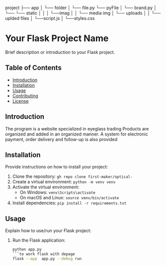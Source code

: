 

project
├── app
│   └── folder
│       └── file.py
└── pyFile
│        └── brand.py
│        └── 
└── static
│    │
│    └──imag
│    │    └── media img 
│    └── uploads
│    │   └── uplded files 
│    └──script.js
│    └──styles.css
    
         



  # Your Flask Project Name

Brief description or introduction to your Flask project.

## Table of Contents

- [Introduction](#introduction)
- [Installation](#installation)
- [Usage](#usage)
- [Contributing](#contributing)
- [License](#license)

## Introduction

The program is a website specialized in eyeglass trading
Products are organized and added in an organized manner. A system for electronic payment, order delivery and follow-up is also provided
## Installation

Provide instructions on how to install your project:

1. Clone the repository: `gh repo clone first-maker/optical-`
2. Create a virtual environment: `python -m venv venv`
3. Activate the virtual environment:
   - On Windows: `venv\Scripts\activate`
   - On macOS and Linux: `source venv/bin/activate`
4. Install dependencies: `pip install -r requirements.txt`

## Usage

Explain how to use/run your Flask project:
1. Run the Flask application:
   ```bash
   python app.py
   ```to work flask with depage 
   flask --app  app.py --debug run


